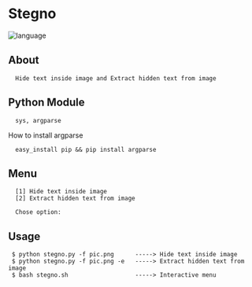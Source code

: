 # Stegno

![language](https://img.shields.io/badge/language-python-green.svg)

## About

      Hide text inside image and Extract hidden text from image

## Python Module
      
      sys, argparse
      
   How to install argparse
      
      easy_install pip && pip install argparse
     
## Menu

      [1] Hide text inside image
      [2] Extract hidden text from image
            
      Chose option:

## Usage

     $ python stegno.py -f pic.png      -----> Hide text inside image
     $ python stegno.py -f pic.png -e   -----> Extract hidden text from image
     $ bash stegno.sh                   -----> Interactive menu

